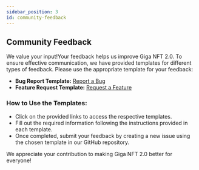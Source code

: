 ```yaml
---
sidebar_position: 3
id: community-feedback
---
```

## Community Feedback

We value your input!Your feedback helps us improve Giga NFT 2.0. To ensure effective communication, we have provided templates for different types of feedback. Please use the appropriate template for your feedback:

- **Bug Report Template:** [Report a Bug](https://github.com/giga-nft2-0/Giga_NFT_2.0/issues/new?assignees=&labels=Bug+Report%2CNeeds+Triage&projects=&template=bug_report.yml&title=%5BBug%5D%3A+)
- **Feature Request Template:** [Request a Feature](https://github.com/giga-nft2-0/Giga_NFT_2.0/issues/new?assignees=&labels=%3Arocket%3A+Feature+Request&projects=&template=feature_request.yml&title=%5BFeature%5D%3A+)

### How to Use the Templates:

- Click on the provided links to access the respective templates.
- Fill out the required information following the instructions provided in each template.
- Once completed, submit your feedback by creating a new issue using the chosen template in our GitHub repository.

We appreciate your contribution to making Giga NFT 2.0 better for everyone!


